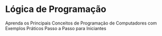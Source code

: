 # Lógica de Programação
Aprenda os Principais Conceitos de Programação de Computadores com Exemplos Práticos Passo a Passo para Iniciantes
